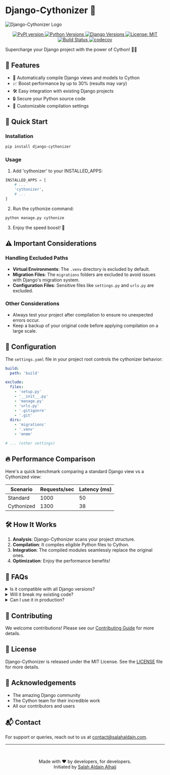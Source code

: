 # Django-Cythonizer 🚀

![Django-Cythonizer Logo](https://via.placeholder.com/150)

<p align="center">
  <a href="https://badge.fury.io/py/django-cythonizer">
    <img src="https://badge.fury.io/py/django-cythonizer.svg" alt="PyPI version" />
  </a>
  <a href="https://pypi.org/project/django-cythonizer/">
    <img src="https://img.shields.io/pypi/pyversions/django-cythonizer.svg" alt="Python Versions" />
  </a>
  <a href="https://www.djangoproject.com/">
    <img src="https://img.shields.io/badge/django-3.2%20%7C%204.0%20%7C%204.1%20%7C%204.2-blue" alt="Django Versions" />
  </a>
  <a href="https://opensource.org/licenses/MIT">
    <img src="https://img.shields.io/badge/License-MIT-yellow.svg" alt="License: MIT" />
  </a>
  <a href="https://github.com/salah-alhajj/django-cythonizer/actions">
    <img src="https://github.com/salah-alhajj/django-cythonizer/workflows/Build/badge.svg" alt="Build Status" />
  </a>
  <a href="https://codecov.io/gh/salah-alhajj/django-cythonizer">
    <img src="https://codecov.io/gh/salah-alhajj/django-cythonizer/branch/main/graph/badge.svg" alt="codecov" />
  </a>
</p>


Supercharge your Django project with the power of Cython! 🐍💨

## 🌟 Features

- 🚀 Automatically compile Django views and models to Cython
- 📈 Boost performance by up to 30% (results may vary)
- 🛠 Easy integration with existing Django projects
- 🔒 Secure your Python source code
- 🔧 Customizable compilation settings

## 🚀 Quick Start

### Installation

```bash
pip install django-cythonizer
```

### Usage

1. Add 'cythonizer' to your INSTALLED_APPS:

```python
INSTALLED_APPS = [
    # ...
    'cythonizer',
    # ...
]
```

2. Run the cythonize command:

```bash
python manage.py cythonize
```

3. Enjoy the speed boost! 🎉

## ⚠️ Important Considerations

### Handling Excluded Paths

- **Virtual Environments**: The `.venv` directory is excluded by default.
- **Migration Files**: The `migrations` folders are excluded to avoid issues with Django's migration system.
- **Configuration Files**: Sensitive files like `settings.py` and `urls.py` are excluded.

### Other Considerations

- Always test your project after compilation to ensure no unexpected errors occur.
- Keep a backup of your original code before applying compilation on a large scale.

## 🔧 Configuration

The `settings.yaml` file in your project root controls the cythonizer behavior:

```yaml
build:
  path: 'build'

exclude:
  files:
    - 'setup.py'
    - '__init__.py'
    - 'manage.py'
    - 'urls.py'
    - '.gitigonre'
    - '.git'
  dirs:
    - 'migrations'
    - '.venv'
    - 'mnmm'

# ... (other settings)
```

## 🔥 Performance Comparison

Here's a quick benchmark comparing a standard Django view vs a Cythonized view:

| Scenario   | Requests/sec | Latency (ms) |
|------------|--------------|--------------|
| Standard   | 1000         | 50           |
| Cythonized | 1300         | 38           |

## 🛠 How It Works

1. **Analysis**: Django-Cythonizer scans your project structure.
2. **Compilation**: It compiles eligible Python files to Cython.
3. **Integration**: The compiled modules seamlessly replace the original ones.
4. **Optimization**: Enjoy the performance benefits!

## 🤔 FAQs

<details>
<summary>Is it compatible with all Django versions?</summary>
Django-Cythonizer supports Django 3.2 and above, as specified in the project requirements.
</details>

<details>
<summary>Will it break my existing code?</summary>
No, Django-Cythonizer is designed to be non-intrusive. Your original Python files remain untouched.
</details>

<details>
<summary>Can I use it in production?</summary>
Absolutely! Many projects use Cython in production to great effect. Always thoroughly test before deploying.
</details>

## 🤝 Contributing

We welcome contributions! Please see our [Contributing Guide](CONTRIBUTING.md) for more details.

## 📜 License

Django-Cythonizer is released under the MIT License. See the [LICENSE](LICENSE) file for more details.

## 🙏 Acknowledgements

- The amazing Django community
- The Cython team for their incredible work
- All our contributors and users

## 📬 Contact

For support or queries, reach out to us at [contact@salahaldain.com](mailto:contact@salahaldain.com).


---
<br>
<p align="center">
  Made with ❤️ by developers, for developers.<br>
  Initiated by <a href="https://github.com/salah-alhajj">Salah Aldain Alhajj</a>
</p>

